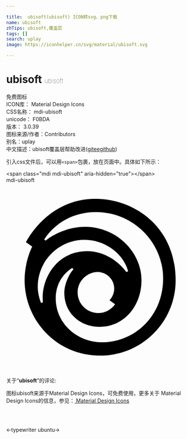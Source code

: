 ```yaml
---

title:  ubisoft(ubisoft) ICON转svg、png下载
name: ubisoft
zhTips: ubisoft,覆盖层
tags: []
search: uplay
image: https://iconhelper.cn/svg/material/ubisoft.svg

---
```


# ubisoft  <small style="font-size: 60%;font-weight: 100">ubisoft</small>


<div class="detail-page">
<p>
<span><span class="badge-success badge">免费图标</span> </span>
<br/>
<span>
ICON库：
<span class="badge-secondary badge">Material Design Icons</span> 
</span>
<br/>
<span>
CSS名称：
<span class="badge-secondary badge">mdi-ubisoft</span> 
</span>
<br/>
<span>
unicode：
<span class="badge-secondary badge">F0BDA</span> 
<copy-btn content='F0BDA' btn-title=""></copy-btn>
<copy-btn :content='String.fromCodePoint(parseInt("F0BDA", 16))' btn-title="复制U"></copy-btn>
</span>
<br/>
<span>
版本：
<span class="badge-secondary badge">3.0.39</span> 
</span>
<br/>
<span>图标来源/作者：<span class="badge-light badge">Contributors</span></span> 
<br/>
<span>别名：<span class="badge-light badge">uplay</span></span><br/><span class="zh-detail">中文描述：<span class="badge-primary badge">ubisoft</span><span class="badge-primary badge">覆盖层</span><span class="help-link"><span>帮助改进</span>(<a href="https://gitee.com/liuwave/icon-helper/edit/master/json/material/ubisoft.json" target="_blank" rel="noopener noreferrer">gitee</a><a href="https://github.com/liuwave/icon-helper/edit/master/json/material/ubisoft.json" target="_blank" rel="noopener noreferrer">github</a></span>)</span><br/>
</p>
</div>
<div class="alert alert-dark">
  <i class="mdi mdi-ubisoft mdi-48px"></i>
  <i class="mdi mdi-ubisoft mdi-36px"></i>
  <i class="mdi mdi-ubisoft mdi-24px"></i>
  <i class="mdi mdi-ubisoft mdi-18px"></i>
</div>
<div>
  <p>引入css文件后，可以用<code>&lt;span&gt;</code>包裹，放在页面中。具体如下所示：    
  </p>
  <div class="alert alert-primary" style="font-size: 14px">
    &lt;span class="mdi mdi-ubisoft" aria-hidden="true"&gt;&lt;/span&gt;
    <copy-btn content='<span class="mdi mdi-ubisoft" aria-hidden="true"></span>'></copy-btn>
  </div>
  <div class="alert alert-secondary">
    <i class="mdi mdi-ubisoft"
    style="font-size: 24px"
    aria-hidden="true"></i> mdi-ubisoft
    <copy-btn content="mdi-ubisoft" btn-title="复制图标名称"></copy-btn>
  </div>
</div>
<div id="svg" class="svg-wrap">
<svg xmlns="http://www.w3.org/2000/svg" viewBox="0 0 24 24"><path d="M11.41,2C5.21,2 2.53,7.53 2.53,7.53L3.32,8.09C3.32,8.09 2.33,10 2.35,12.4C2.35,17.34 6.29,22 12.07,22C17.33,22 21.67,17.71 21.67,12.41C21.67,5.5 16.31,2 11.41,2M11.47,3.69C16.31,3.69 20.07,7.6 20.07,12.14C20.07,16.95 16.45,20.3 12.23,20.3C9.13,20.3 6.33,17.94 6.33,14.7C6.33,12.82 7.32,11.5 8.44,10.82L8.6,11C8.3,11.24 7.43,12.64 7.43,14C7.43,16.56 9.43,18.33 11.95,18.33C15.16,18.33 17.3,15.59 17.3,12.41C17.3,8.71 14.03,5.57 10.1,5.57C7.93,5.57 6.09,6.5 5.03,7.33L4.86,7.18C6.25,5.04 8.65,3.69 11.47,3.69M10,7.23C12.53,7.23 14.97,8.89 15.59,11.25L15.36,11.33C14.27,9.88 12.47,8.68 10.35,8.68C6.44,8.68 4.39,12.23 4.69,15.19L4.46,15.28C4.46,15.28 4.03,14.33 4.03,13.2C4.03,9.93 6.71,7.23 10,7.23M11.68,11.33C12.86,11.33 13.81,12.3 13.81,13.44C13.81,14.38 13.21,14.94 13.21,14.94L13.92,15.45C13.92,15.45 13.21,16.57 11.76,16.57C10.37,16.57 9.13,15.44 9.13,13.93C9.13,12.38 10.47,11.33 11.68,11.33Z" /></svg>
</div>
<detail full-name='mdi-ubisoft'></detail>
<div class="icon-detail__container">
<p>关于“<b>ubisoft</b>”的评论:</p>
</div>
<Vssue title="关于“ubisoft”的评论" />    
<div><p>图标ubisoft来源于Material Design Icons，可免费使用，更多关于 Material Design Icons的信息，参见：<a target="_blank" href="https://iconhelper.cn/material.html"> Material Design Icons</a>
</p></div>

<div style="padding:2rem 0 " class="page-nav"><p class="inner"><span class="prev">←<router-link to="/icon/typewriter.html">typewriter</router-link></span> <span class="next"><router-link to="/icon/ubuntu.html">ubuntu</router-link>→</span></p></div>

